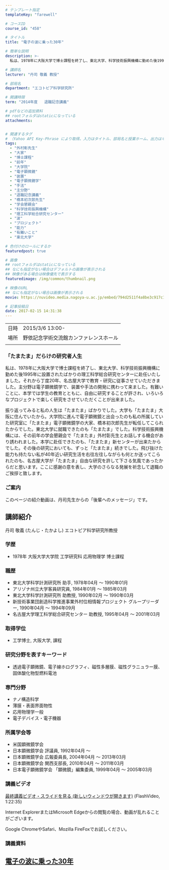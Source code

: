 ```yaml
---
# テンプレート指定
templateKey: "farewell"

# コースID
course_id: "458"

# タイトル
title: "電子の波に乗った30年"

# 簡単な説明
description: >-
  私は、1978年に大阪大学で博士課程を終了し、東北大学、科学技術振興機構に勤めた後1995年に設置されたばかりの理工科学総合研究センターに赴任いたしました。それから丁度20年、名古屋大学で教育・研究に従事させていただきました。主分野は電子顕微鏡学で、装置や手法の開発に携わって来ました。有難いことに、本学では学生の教育とともに、自由に研究することが許され、いろいろなプロジェクトで楽しく研究をさせ ....

# 講師名
lecturer: "丹司 敬義 教授"

# 部局名
department: "エコトピア科学研究所"

# 開講時限
term: "2014年度	退職記念講義"

# pdfなどの追加資料
## rootフォルダはstaticになっている
attachments:


# 関連するタグ
# （Yahoo API Key-Phrase により取得。入力はタイトル、部局名と授業ホーム、出力はキーフレーズ（tags））
tags:
  - "外村彰先生"
  - "大家"
  - "博士課程"
  - "前年"
  - "大学院"
  - "電子顕微鏡"
  - "装置"
  - "電子顕微鏡学"
  - "手法"
  - "主分野"
  - "退職記念講義"
  - "橋本初次郎先生"
  - "学会懇親会"
  - "科学技術振興機構"
  - "理工科学総合研究センター"
  - "波"
  - "プロジェクト"
  - "能力"
  - "有難いこと"
  - "東北大学"

# 色付けのロールにするか
featuredpost: true

# 画像
## rootフォルダはstaticになっている
## なにも指定がない場合はデフォルトの画像が表示される
## 映像がある場合は映像優先で表示する
featuredimage: /img/common/thumbnail.png

# 映像のURL
## なにも指定がない場合は画像が表示される
movie: https://nuvideo.media.nagoya-u.ac.jp/embed/794d2511f4a8be3c917c16f921e44e9409dc8216

# 記事投稿日
date: 2017-02-15 14:31:38
---
```


|   |   |
|---|---|
| 日時 | 2015/3/6  13:00- |
| 場所 | 野依記念学術交流館カンファレンスホール |
|   |   |


### 「たまたま」だらけの研究者人生

私は、1978年に大阪大学で博士課程を終了し、東北大学、科学技術振興機構に勤めた後1995年に設置されたばかりの理工科学総合研究センターに赴任いたしました。それから丁度20年、名古屋大学で教育・研究に従事させていただきました。主分野は電子顕微鏡学で、装置や手法の開発に携わって来ました。有難いことに、本学では学生の教育とともに、自由に研究することが許され、いろいろなプロジェクトで楽しく研究をさせていただくことが出来ました。

振り返ってみると私の人生は「たまたま」ばかりでした。大学も「たまたま」大阪に住んでいたから。大学院に進んで電子顕微鏡と出会ったのも私の所属していた研究室に「たまたま」電子顕微鏡学の大家、橋本初次郎先生が転任してこられたからでした。東北大学に就職できたのも「たまたま」でした。科学技術振興機構には、その前年の学会懇親会で「たまたま」外村彰先生とお話しする機会があり誘われました。本学に赴任できたのも、「たまたま」新センターが出来たからでした。その後の研究においても、ずっと「たまたま」続きでした。飛び抜けた能力も持たない私が40年近い研究生活を右往左往しながらも何とか送ってこられたのも、名古屋大学が「たまたま」自由な研究を許して下さる気風であったからだと思います。ここに感謝の意を表し、大学のさらなる発展を祈念して退職のご挨拶と致します。

### ご案内

このページの紹介動画は、丹司先生からの「後輩へのメッセージ」です。


## 講師紹介

丹司 敬義 (たんじ・たかよし) エコトピア科学研究所教授

### 学歴

* 1978年 大阪大学大学院 工学研究科 応用物理学 博士課程

### 職歴

* 東北大学科学計測研究所 助手, 1978年04月 〜 1990年01月
* アリゾナ州立大学客員研究員, 1984年01月 ～ 1985年03月
* 東北大学科学計測研究所 助教授, 1990年02月 ～ 1990年03月
* 新技術事業団創造科学推進事業外村位相情報プロジェクト グループリーダー, 1990年04月 ～ 1994年09月
* 名古屋大学理工科学総合研究センター 助教授, 1995年04月 ～ 2001年03月

### 取得学位

* 工学博士, 大阪大学, 課程

### 研究分野を表すキーワード

* 透過電子顕微鏡、電子線ホログラフィ、磁性多層膜、磁性グラニュラー膜、固体酸化物型燃料電池

### 専門分野

* ナノ構造科学
* 薄膜・表面界面物性
* 応用物理学一般
* 電子デバイス・電子機器

### 所属学会等

* 米国顕微鏡学会
* 日本顕微鏡学会 評議員, 1992年04月 ～
* 日本顕微鏡学会 広報委員長, 2004年04月 ～ 2013年03月
* 日本顕微鏡学会 関西支部長, 2010年04月 ～ 2011年03月
* 日本電子顕微鏡学会 「顕微鏡」編集委員, 1999年04月 ～ 2005年03月


### 講義ビデオ

[最終講義ビデオ・スライドを見る (新しいウィンドウが開きます)](https://nuvideo.media.nagoya-u.ac.jp/embed/681322265ab403b618ab29d4b237590d15811568) (FlashVideo, 1:22:35)


Internet ExplorerまたはMicrosoft Edgeからの閲覧の場合、動画が乱れることがございます。

Google ChromeやSafari、Mozilla FireFoxでお試しください。

### 講義資料

[電子の波に乗った30年](https://ocw.nagoya-u.jp/files/458/slide.pdf) 
-----